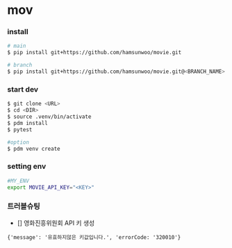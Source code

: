 # mov

### install
```bash
# main
$ pip install git+https://github.com/hamsunwoo/movie.git

# branch
$ pip install git+https://github.com/hamsunwoo/movie.git@<BRANCH_NAME>
```

### start dev
```bash
$ git clone <URL>
$ cd <DIR> 
$ source .venv/bin/activate
$ pdm install
$ pytest

#option
$ pdm venv create
```

### setting env
```bash
#MY_ENV
export MOVIE_API_KEY="<KEY>"
```

### 트러블슈팅 
- [] 영화진흥위원회 API 키 생성
```
{'message': '유효하지않은 키값입니다.', 'errorCode: '320010'}
```
